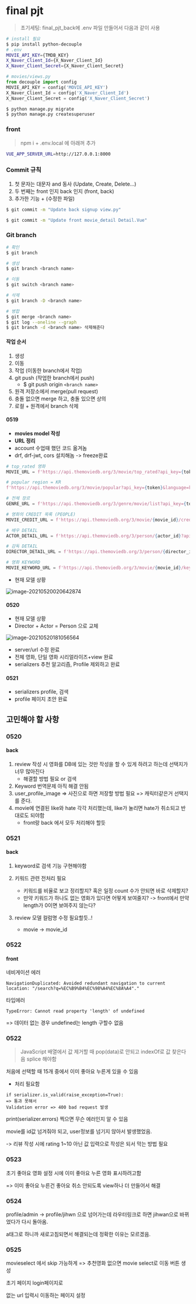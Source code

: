 # final pjt

> 초기세팅: final_pjt_back에 .env 파일 만들어서 다음과 같이 사용

```bash
# install 필요
$ pip install python-decouple
# .env
MOVIE_API_KEY={TMDB_KEY}
X_Naver_Client_Id={X_Naver_Client_Id}
X_Naver_Client_Secret={X_Naver_Client_Secret}
```

```python
# movies/views.py
from decouple import config
MOVIE_API_KEY = config('MOVIE_API_KEY')
X_Naver_Client_Id = config('X_Naver_Client_Id')
X_Naver_Client_Secret = config('X_Naver_Client_Secret')
```



```bash
$ python manage.py migrate
$ python manage.py createsuperuser
```



### front

> npm i + .env.local 에 아래꺼 추가

```bash
VUE_APP_SERVER_URL=http://127.0.0.1:8000
```



### Commit 규칙

1. 첫 문자는 대문자 and 동사 (Update, Create, Delete...)
2. 두 번째는 front 인지 back 인지 (front, back)
3. 추가한 기능 + (수정한 파일)

```bash
$ git commit -m "Update back signup view.py"

$ git commit -m "Update front movie_detail Detail.Vue"
```



### Git branch

```bash
# 확인
$ git branch

# 생성
$ git branch <branch name>

# 이동
$ git switch <branch name>

# 삭제
$ git branch -D <branch name>

# 병합
$ git merge <branch name>
$ git log --oneline --graph
$ git branch -d <branch name> 삭제해준다
```



#### 작업 순서

1. 생성
2. 이동
3. 작업 (이동한 branch에서 작업)
4. git push (작업한 branch에서 push)
   - $ git push origin `<branch name>`
5. 원격 저장소에서 merge(pull request)
6. 충돌 없으면 merge 하고, 충돌 있으면 상의
7. 로컬 + 원격에서  branch 삭제





#### 0519

- **movies model 작성**
- **URL 정리**
- account 수업때 했던 코드 옮겨놈
- drf, drf-jwt, cors 설치해놈 -> freeze완료

```python
# top_rated 영화
MOVIE_URL = f'https://api.themoviedb.org/3/movie/top_rated?api_key={token}&language=ko-KR&page={page}'

# popular region = KR
f'https://api.themoviedb.org/3/movie/popular?api_key={token}&language=ko-KR&page={pagee}&region=KR'

# 전체 장르
GENRE_URL = f'https://api.themoviedb.org/3/genre/movie/list?api_key={token}&language=ko-KR'

# 영화의 CREDIT 목록 (PEOPLE)
MOVIE_CREDIT_URL = f'https://api.themoviedb.org/3/movie/{movie_id}/credits?api_key={token}&language=ko-KR'

# 배우 DETAIL
ACTOR_DETAIL_URL = f'https://api.themoviedb.org/3/person/{actor_id}?api_key={token}&language=ko-KR'

# 감독 DETAIL
DIRECTOR_DETAIL_URL = f'https://api.themoviedb.org/3/person/{director_id}?api_key={token}&language=ko-KR'

# 영화 KEYWORD
MOVIE_KEYWORD_URL = f'https://api.themoviedb.org/3/movie/{movie_id}/keywords?api_key={token}'
```



- 현재 모델 상황

![image-20210520020642874](README.assets/image-20210520020642874.png)





#### 0520

- 현재 모델 상황
- Director + Actor = Person 으로 교체

![image-20210520181056564](README.assets/image-20210520181056564.png)



- server/url 수정 완료
- 전체 영화, 단일 영화 시리얼라이즈+view 완료
- serializers 추천 알고리즘, Profile 제외하고 완료

#### 0521

- serializers profile, 검색
- profile 페이지 초안 완료





## 고민해야 할 사항

### 0520

#### back

1. review 작성 시 영화를 DB에 있는 것만 작성을 할 수 있게 하려고 하는데 선택지가 너무 많아진다
   - 해결할 방법 필요 or 검색
2. Keyword 번역문제 아직 해결 안됨
3. user_profile_image => 사진으로 하면 저장할 방법 필요 => 캐릭터같은거 선택지를 준다.
4. movie에 연결된 like와 hate 각각 처리했는데, like가 눌리면 hate가 취소되고 반대로도 되야함
   - front랑 back 에서 모두 처리해야 할듯

### 0521

#### back

1. keyword로 검색 기능 구현해야함

3. 키워드 관련 전처리 필요
   - 키워드를 비율로 보고 정리할지? 혹은 일정 count 수가 안되면 바로 삭제할지?
   - 만약 키워드가 하나도 없는 영화가 있다면 어떻게 보여줄지? -> front에서 만약 length가 0이면 보여주지 않는다?
4. review 모델 컬럼명 수정 필요할듯..!
   - movie -> movie_id





### 0522

#### front

네비게이션 에러

```
NavigationDuplicated: Avoided redundant navigation to current location: "/search?q=%EC%B9%B4%EC%98%A4%EC%8A%A4"."
```



타입에러

```
TypeError: Cannot read property 'length' of undefined
```

=> 데이터 없는 경우 undefined는 length 구할수 없음







### 0522

> JavaScript 배열에서 값 제거할 때 pop(data)로 안되고 indexOf로 값 찾은다음 splice 해야함



처음에 선택할 때 15개 중에서 이미 좋아요 누른게 있을 수 있음

- 처리 필요함





```
if serializer.is_valid(raise_exception=True):
=> 통과 못해서
Validation error => 400 bad request 발생
```

print(serializer.errors) 찍으면 무슨 에러인지 알 수 있음

movie를 id값 넘겨줘야 되고, user정보를 넘기지 않아서 발생했었음.





-> 리뷰 작성 시에 rating 1~10 아닌 값 입력으로 작성은 되서 막는 방법 필요



### 0523

초기 좋아요 영화 설정 시에 이미 좋아요 누른 영화 표시하려고함

=> 이미 좋아요 누른건 좋아요 취소 안되도록 view하나 더 만들어서 해결



### 0524

profile/admin -> profile/jihwn 으로 넘어가는데 라우터링크로 하면  jihwan으로 바뀌었다가 다시 돌아옴.

a태그로 하니까 새로고침되면서 해결되는데 정확한 이유는 모르겠음.



### 0525

movieselect 에서 skip 가능하게 => 추천영화 없으면 movie select로 이동 버튼 생성

초기 페이지 login페이지로

없는 url 입력시 이동하는 페이지 설정
